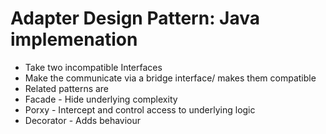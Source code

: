 # Adapter Design Pattern: Java implemenation
* Take two incompatible Interfaces
* Make the communicate via a bridge interface/ makes them compatible
* Related patterns are 
* Facade - Hide underlying complexity 
* Porxy - Intercept and control access to underlying logic
* Decorator - Adds behaviour 
